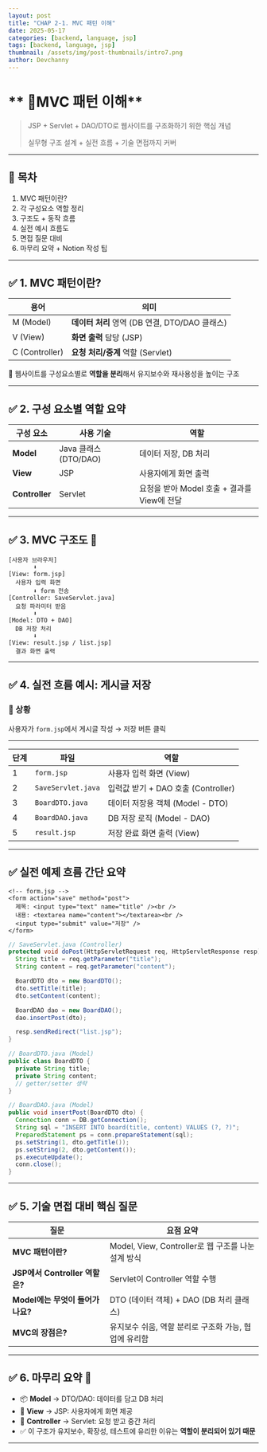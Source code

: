 ```yaml
---
layout: post
title: "CHAP 2-1. MVC 패턴 이해"
date: 2025-05-17
categories: [backend, language, jsp]
tags: [backend, language, jsp]
thumbnail: /assets/img/post-thumbnails/intro7.png
author: Devchanny
---
```



# ** 📌MVC 패턴 이해**

> JSP + Servlet + DAO/DTO로 웹사이트를 구조화하기 위한 핵심 개념
> 
> 
> 실무형 구조 설계 + 실전 흐름 + 기술 면접까지 커버
> 

---

## 🧩 목차

1. MVC 패턴이란?
2. 각 구성요소 역할 정리
3. 구조도 + 동작 흐름
4. 실전 예시 흐름도
5. 면접 질문 대비
6. 마무리 요약 + Notion 작성 팁

---

## ✅ 1. MVC 패턴이란?

| 용어 | 의미 |
| --- | --- |
| M (Model) | **데이터 처리** 영역 (DB 연결, DTO/DAO 클래스) |
| V (View) | **화면 출력** 담당 (JSP) |
| C (Controller) | **요청 처리/중계** 역할 (Servlet) |

📌 웹사이트를 구성요소별로 **역할을 분리**해서 유지보수와 재사용성을 높이는 구조

---

## ✅ 2. 구성 요소별 역할 요약

| 구성 요소 | 사용 기술 | 역할 |
| --- | --- | --- |
| **Model** | Java 클래스 (DTO/DAO) | 데이터 저장, DB 처리 |
| **View** | JSP | 사용자에게 화면 출력 |
| **Controller** | Servlet | 요청을 받아 Model 호출 + 결과를 View에 전달 |

---

## ✅ 3. MVC 구조도 🧱

```
[사용자 브라우저]
       ⬇️
[View: form.jsp]
  사용자 입력 화면
       ⬇️ form 전송
[Controller: SaveServlet.java]
  요청 파라미터 받음
       ⬇️
[Model: DTO + DAO]
  DB 저장 처리
       ⬇️
[View: result.jsp / list.jsp]
  결과 화면 출력
```

---

## ✅ 4. 실전 흐름 예시: 게시글 저장

### 🧾 상황

사용자가 `form.jsp`에서 게시글 작성 → 저장 버튼 클릭

---

| 단계 | 파일 | 역할 |
| --- | --- | --- |
| 1 | `form.jsp` | 사용자 입력 화면 (View) |
| 2 | `SaveServlet.java` | 입력값 받기 + DAO 호출 (Controller) |
| 3 | `BoardDTO.java` | 데이터 저장용 객체 (Model - DTO) |
| 4 | `BoardDAO.java` | DB 저장 로직 (Model - DAO) |
| 5 | `result.jsp` | 저장 완료 화면 출력 (View) |

---

## ✅ 실전 예제 흐름 간단 요약

```
<!-- form.jsp -->
<form action="save" method="post">
  제목: <input type="text" name="title" /><br />
  내용: <textarea name="content"></textarea><br />
  <input type="submit" value="저장" />
</form>
```

```java
// SaveServlet.java (Controller)
protected void doPost(HttpServletRequest req, HttpServletResponse resp) {
  String title = req.getParameter("title");
  String content = req.getParameter("content");

  BoardDTO dto = new BoardDTO();
  dto.setTitle(title);
  dto.setContent(content);

  BoardDAO dao = new BoardDAO();
  dao.insertPost(dto);

  resp.sendRedirect("list.jsp");
}
```

```java
// BoardDTO.java (Model)
public class BoardDTO {
  private String title;
  private String content;
  // getter/setter 생략
}
```

```java
// BoardDAO.java (Model)
public void insertPost(BoardDTO dto) {
  Connection conn = DB.getConnection();
  String sql = "INSERT INTO board(title, content) VALUES (?, ?)";
  PreparedStatement ps = conn.prepareStatement(sql);
  ps.setString(1, dto.getTitle());
  ps.setString(2, dto.getContent());
  ps.executeUpdate();
  conn.close();
}
```

---

## ✅ 5. 기술 면접 대비 핵심 질문

| 질문 | 요점 요약 |
| --- | --- |
| **MVC 패턴이란?** | Model, View, Controller로 웹 구조를 나눈 설계 방식 |
| **JSP에서 Controller 역할은?** | Servlet이 Controller 역할 수행 |
| **Model에는 무엇이 들어가나요?** | DTO (데이터 객체) + DAO (DB 처리 클래스) |
| **MVC의 장점은?** | 유지보수 쉬움, 역할 분리로 구조화 가능, 협업에 유리함 |

---

## ✅ 6. 마무리 요약 🧠

- 📦 **Model** → DTO/DAO: 데이터를 담고 DB 처리
- 🎨 **View** → JSP: 사용자에게 화면 제공
- 🔀 **Controller** → Servlet: 요청 받고 중간 처리
- ✅ 이 구조가 유지보수, 확장성, 테스트에 유리한 이유는 **역할이 분리되어 있기 때문**

---
